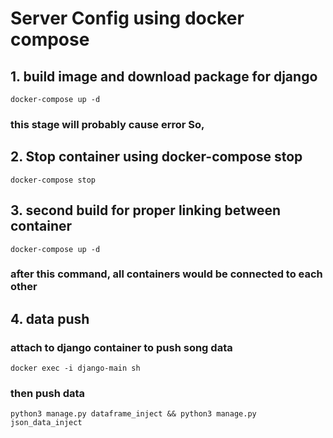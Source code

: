 # Server Config using docker compose

## 1. build image and download package for django

```
docker-compose up -d
```
### this stage will probably cause error So,

## 2. Stop container using docker-compose stop

```
docker-compose stop
```

## 3. second build for proper linking between container

```
docker-compose up -d
```

### after this command, all containers would be connected to each other


## 4. data push

### attach to django container to push song data

```
docker exec -i django-main sh
```

### then push data
```
python3 manage.py dataframe_inject && python3 manage.py json_data_inject
```